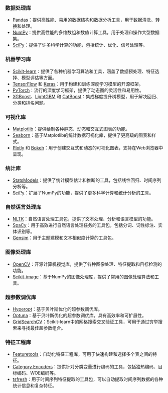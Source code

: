 ### 数据处理库
- [Pandas](https://www.pypandas.cn/)：提供高性能、易用的数据结构和数据分析工具，用于数据清洗、转换和处理。
- [NumPy](https://www.numpy.org.cn/)：提供高性能的多维数组和数值计算工具，用于处理和操作大型数据集。
- [SciPy](https://docs.scipy.org/doc/scipy/tutorial/index.html#user-guide)：提供了许多科学计算的功能，包括统计、优化、信号处理等。

### 机器学习库
- [Scikit-learn](https://scikit-learn.org/stable/)：提供了各种机器学习算法和工具，涵盖了数据预处理、特征选择、模型评估等方面。
- [TensorFlow](https://tensorflow.google.cn/) 和 [Keras](https://keras.io/zh/)：用于构建和训练深度学习模型的开源框架。
- [PyTorch](https://pytorch.org/)：流行的深度学习框架，提供了动态图的灵活性和易用性。
- [XGBoost](https://xgboost.readthedocs.io/)、[LightGBM](https://lightgbm.readthedocs.io/) 和 [CatBoost](https://catboost.ai/)：集成梯度提升树模型，用于解决回归、分类和排名问题。

### 可视化库
- [Matplotlib](https://matplotlib.org/)：提供绘制各种静态、动态和交互式图表的功能。
- [Seaborn](https://seaborn.pydata.org/)：基于Matplotlib的统计数据可视化库，提供了更高级的图表和样式。
- [Plotly](https://plotly.com/python/) 和 [Bokeh](https://docs.bokeh.org/)：用于创建交互式和动态的可视化图表，支持在Web浏览器中呈现。

### 统计库
- [StatsModels](https://www.statsmodels.org/stable/index.html)：提供了统计模型估计和推断的工具，包括线性回归、时间序列分析等。
- [SciPy](https://docs.scipy.org/doc/scipy/tutorial/index.html#user-guide)：扩展了NumPy的功能，提供了更多科学计算和统计分析的工具。

### 自然语言处理库
- [NLTK](https://www.nltk.org/)：自然语言处理工具包，提供了文本处理、分析和语言模型的功能。
- [SpaCy](https://spacy.io/)：用于高效进行自然语言处理任务的工具包，包括分词、词性标注、实体识别等。
- [Gensim](https://radimrehurek.com/gensim/)：用于主题建模和文本相似度计算的工具包。

### 图像处理库
- [OpenCV](https://opencv.org/)：开源计算机视觉库，提供了各种图像处理、特征提取和目标检测的功能。
- [Scikit-image](https://scikit-image.org/)：基于NumPy的图像处理库，提供了常用的图像处理算法和工具。
### 超参数调优库
- [Hyperopt](https://hyperopt.github.io/hyperopt/)：基于贝叶斯优化的超参数调优库。
- [Optuna](https://optuna.org/)：基于贝叶斯优化的超参数调优库，具有高效率和可扩展性。
- [GridSearchCV](https://scikit-learn.org/stable/modules/generated/sklearn.model_selection.GridSearchCV.html)：Scikit-learn中的网格搜索交叉验证工具，可用于通过穷举搜索来寻找最佳超参数组合。

### 特征工程库
- [Featuretools](https://docs.featuretools.com/)：自动化特征工程库，可用于快速构建和选择多个表之间的特征。
- [Category Encoders](https://contrib.scikit-learn.org/category_encoders/)：提供针对分类变量进行编码的工具，包括独热编码、目标编码、WOE编码等。
- [tsfresh](https://tsfresh.readthedocs.io/)：用于时间序列特征提取的工具包，可以自动提取时间序列数据的各种统计信息和复杂特征。
